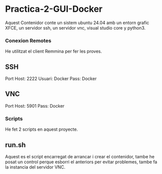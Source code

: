 # Practica-2-GUI-Docker

Aquest Contenidor  conte un sistem ubuntu 24.04 amb un entorn grafic XFCE, un servidor ssh, un servidor vnc, visual studio core y python3.

### Conexion Remotes ###
He utilitzat el client Remmina per fer les proves.

## SSH ##
Port Host: 2222
Usuari: Docker
Pass: Docker

## VNC ##
Port Host: 5901
Pass: Docker

### Scripts ###
He fet 2 scripts en aquest proyecte.

## run.sh ##

Aquest es el script encarregat de arrancar i crear el contenidor, tambe he posat un control perque esborri el anteriors per evitar problemes, tambe fa la instancia del servidor VNC.